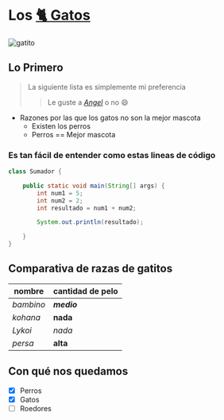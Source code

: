 # Los [🐈  **Gatos**](https://es.wikipedia.org/wiki/Felis_silvestris_catus) 

![gatito][cutekitty]



## Lo Primero

>La siguiente lista es simplemente mi preferencia
>>Le guste a [*Angel*](https://github.com/kant003) o no 😄



- Razones por las que los gatos no son la mejor mascota
  - Existen los perros
  - Perros == Mejor mascota 


### Es tan fácil de entender como estas lineas de código

````java
class Sumador {

    public static void main(String[] args) {
        int num1 = 5;
        int num2 = 2;
        int resultado = num1 + num2;

        System.out.println(resultado);

    }
}
````


## Comparativa de razas de gatitos

| nombre      | cantidad de pelo |  
| ----------- | ----------- | 
|   *bambino*   | ***medio***    |    
| *kohana*   | __nada__        |    
| *Lykoi*          | _nada_        |    
| *persa* | **alta**        |



## Con qué nos quedamos

- [x] Perros
- [x] Gatos
- [ ] Roedores

[cutekitty]:
imagenes/cutekitty.jpg